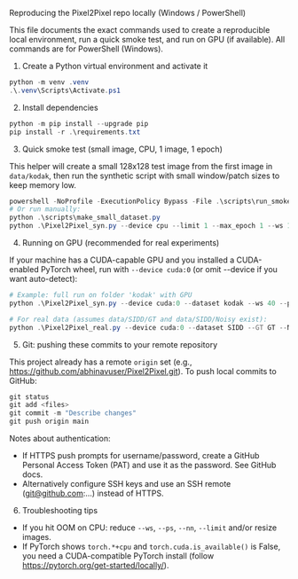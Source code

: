 Reproducing the Pixel2Pixel repo locally (Windows / PowerShell)

This file documents the exact commands used to create a reproducible local environment, run a quick smoke test, and run on GPU (if available). All commands are for PowerShell (Windows).

1) Create a Python virtual environment and activate it

```powershell
python -m venv .venv
.\.venv\Scripts\Activate.ps1
```

2) Install dependencies

```powershell
python -m pip install --upgrade pip
pip install -r .\requirements.txt
```

3) Quick smoke test (small image, CPU, 1 image, 1 epoch)

This helper will create a small 128x128 test image from the first image in `data/kodak`, then run the synthetic script with small window/patch sizes to keep memory low.

```powershell
powershell -NoProfile -ExecutionPolicy Bypass -File .\scripts\run_smoke_test.ps1
# Or run manually:
python .\scripts\make_small_dataset.py
python .\Pixel2Pixel_syn.py --device cpu --limit 1 --max_epoch 1 --ws 16 --ps 3 --nn 4 --mm 2
```

4) Running on GPU (recommended for real experiments)

If your machine has a CUDA-capable GPU and you installed a CUDA-enabled PyTorch wheel, run with `--device cuda:0` (or omit --device if you want auto-detect):

```powershell
# Example: full run on folder 'kodak' with GPU
python .\Pixel2Pixel_syn.py --device cuda:0 --dataset kodak --ws 40 --ps 7 --nn 16 --mm 8 --max_epoch 3000

# For real data (assumes data/SIDD/GT and data/SIDD/Noisy exist):
python .\Pixel2Pixel_real.py --device cuda:0 --dataset SIDD --GT GT --Noisy Noisy --ws 40 --ps 7 --nn 100 --mm 20 --max_epoch 3000
```

5) Git: pushing these commits to your remote repository

This project already has a remote `origin` set (e.g., https://github.com/abhinavuser/Pixel2Pixel.git). To push local commits to GitHub:

```powershell
git status
git add <files>
git commit -m "Describe changes"
git push origin main
```

Notes about authentication:
- If HTTPS push prompts for username/password, create a GitHub Personal Access Token (PAT) and use it as the password. See GitHub docs.
- Alternatively configure SSH keys and use an SSH remote (git@github.com:...) instead of HTTPS.

6) Troubleshooting tips
- If you hit OOM on CPU: reduce `--ws`, `--ps`, `--nn`, `--limit` and/or resize images.
- If PyTorch shows `torch.*+cpu` and `torch.cuda.is_available()` is False, you need a CUDA-compatible PyTorch install (follow https://pytorch.org/get-started/locally/).
